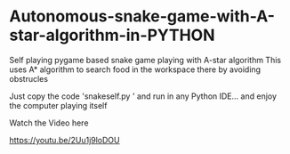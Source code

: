 # Autonomous-snake-game-with-A-star-algorithm-in-PYTHON
Self playing pygame based snake game playing with A-star algorithm
This uses A* algorithm to search food in the workspace there by avoiding obstrucles

Just copy the code 'snakeself.py ' and run in any Python IDE... and enjoy the computer playing itself

Watch the Video here

https://youtu.be/2Uu1j9loDOU
